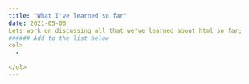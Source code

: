 ```yaml
---
title: "What I've learned so far" 
date: 2021-05-06
Lets work on discussing all that we've learned about html so far; 
###### Add to the list below
<ol>
  -   

</ol>
---
```

